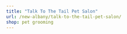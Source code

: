 ```yaml
---
title: "Talk To The Tail Pet Salon"
url: /new-albany/talk-to-the-tail-pet-salon/
shop: pet grooming
---
```


